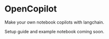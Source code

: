 # OpenCopilot

Make your own notebook copilots with langchain.

Setup guide and example notebook coming soon.
